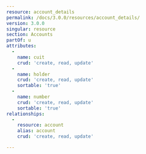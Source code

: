 ```yaml
---
resource: account_details
permalink: /docs/3.0.0/resources/account_details/
version: 3.0.0
singular: resource
section: Accounts
partOf: u
attributes:
  -
    name: cuit
    crud: 'create, read, update'
  -
    name: holder
    crud: 'create, read, update'
    sortable: 'true'
  -
    name: number
    crud: 'create, read, update'
    sortable: 'true'
relationships:
  -
    resource: account
    alias: account
    crud: 'create, read, update'

---
```

